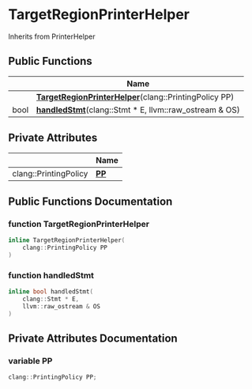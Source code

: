 # TargetRegionPrinterHelper





Inherits from PrinterHelper

## Public Functions

|                | Name           |
| -------------- | -------------- |
| | **[TargetRegionPrinterHelper](../Classes/classTargetRegionPrinterHelper.md#function-targetregionprinterhelper)**(clang::PrintingPolicy PP) |
| bool | **[handledStmt](../Classes/classTargetRegionPrinterHelper.md#function-handledstmt)**(clang::Stmt * E, llvm::raw_ostream & OS) |

## Private Attributes

|                | Name           |
| -------------- | -------------- |
| clang::PrintingPolicy | **[PP](../Classes/classTargetRegionPrinterHelper.md#variable-pp)**  |

## Public Functions Documentation

### function TargetRegionPrinterHelper

```cpp linenums="1"
inline TargetRegionPrinterHelper(
    clang::PrintingPolicy PP
)
```


### function handledStmt

```cpp linenums="1"
inline bool handledStmt(
    clang::Stmt * E,
    llvm::raw_ostream & OS
)
```


## Private Attributes Documentation

### variable PP

```cpp linenums="1"
clang::PrintingPolicy PP;
```


